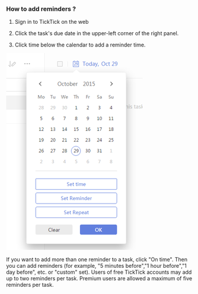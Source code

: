 ### How to add reminders ?

1. Sign in to TickTick on the web

2. Click the task's due date in the upper-left corner of the right panel.

3. Click time below the calendar to add a reminder time.

![](reminder1.png)

If you want to add more than one reminder to a task, click "On time". Then you can add reminders \(for example, "5 minutes before","1 hour before","1 day before", etc. or "custom" set\). Users of free TickTick accounts may add up to two reminders per task. Premium users are allowed a maximum of five reminders per task.

